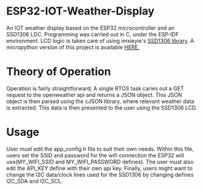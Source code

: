 # ESP32-IOT-Weather-Display
An IOT weather display based on the ESP32 microcontroller and an SSD1306 LDC. Programming was carried out in C, under the ESP-IDF environment. LCD logic is taken care of using imxieyie's [SSD1306 library](https://github.com/imxieyi/esp32-i2c-ssd1306-oled/tree/pure-c). A micropython version of this project is available [HERE.](https://github.com/mbocaneg/IOT-Weather-Display)

# Theory of Operation
Operation is fairly straightforward; A single RTOS task caries out a GET request to the openweather api and returns a JSON object. This JSON object is then parsed using the cJSON library, where relevant weather data is extracted. This data is then presented to the user using the SSD1306 LCD.

# Usage
User must edit the app_config.h file to suit their own needs. Within this file, users set the SSID and password for the wifi connection the ESP32 will use(MY_WIFI_SSID and MY_WIFI_PASSWORD defines). The user must also edit the API_KEY define with their own api key. Finally, users might want to change the I2C data/clock lines used for the SSD1306 by changing defines I2C_SDA and I2C_SCL.
